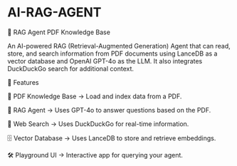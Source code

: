 # AI-RAG-AGENT
📄 RAG Agent PDF Knowledge Base

An AI-powered RAG (Retrieval-Augmented Generation) Agent that can read, store, and search information from PDF documents using LanceDB as a vector database and OpenAI GPT-4o as the LLM.
It also integrates DuckDuckGo search for additional context.

🚀 Features

📄 PDF Knowledge Base → Load and index data from a PDF.

🧠 RAG Agent → Uses GPT-4o to answer questions based on the PDF.

🔎 Web Search → Uses DuckDuckGo for real-time information.

🗄️ Vector Database → Uses LanceDB to store and retrieve embeddings.

🛠️ Playground UI → Interactive app for querying your agent.
